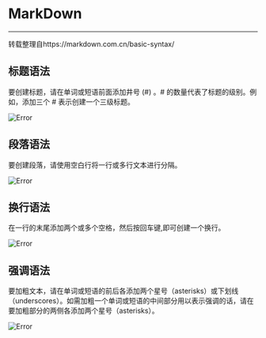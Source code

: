 # MarkDown  

---

转载整理自https://markdown.com.cn/basic-syntax/
## 标题语法  
要创建标题，请在单词或短语前面添加井号 (#) 。# 的数量代表了标题的级别。例如，添加三个 # 表示创建一个三级标题。  

![Error](http://m.qpic.cn/psc?/V51lhW9d4PA0CG0LznEN0Kc5h611DBx1/ruAMsa53pVQWN7FLK88i5tnthLVOm.o4hOR1dMNYK209ziGgrXT4*M4CwQDx2QuT21QR8AcuRobLAcxmNnN8X9xIrAvT0Cm9gUfGoixTTxc!/b&bo=WAPmAgAAAAADB50!&rf=viewer_4&t=5 "Title")

## 段落语法  
要创建段落，请使用空白行将一行或多行文本进行分隔。  

![Error](http://m.qpic.cn/psc?/V51lhW9d4PA0CG0LznEN0Kc5h611DBx1/ruAMsa53pVQWN7FLK88i5ugZ0cPQJKQ3Cd8g1UpvTLaWWOXdhlNQHhlSWoJoOQIvu61oAh1V1lnGETPhZSLlaixHCS0Uxr3T9pF*tpIxeHc!/b&bo=pAM3AQAAAAADB7M!&rf=viewer_4&t=5 "paragraph")

## 换行语法  
在一行的末尾添加两个或多个空格，然后按回车键,即可创建一个换行。  

![Error](http://m.qpic.cn/psc?/V51lhW9d4PA0CG0LznEN0Kc5h611DBx1/ruAMsa53pVQWN7FLK88i5ugZ0cPQJKQ3Cd8g1UpvTLYSJo1EBJ6UpuHAo.fMVZ50qK2l0AgfY.*RlLrDjzGMwL3XsqBlAEFFJkrdUcY2Vxo!/b&bo=oQPEAAAAAAADB0Q!&rf=viewer_4&t=5 "Line break")

## 强调语法  
要加粗文本，请在单词或短语的前后各添加两个星号（asterisks）或下划线（underscores）。如需加粗一个单词或短语的中间部分用以表示强调的话，请在要加粗部分的两侧各添加两个星号（asterisks）。  

![Error](http://m.qpic.cn/psc?/V51lhW9d4PA0CG0LznEN0Kc5h611DBx1/ruAMsa53pVQWN7FLK88i5ugZ0cPQJKQ3Cd8g1UpvTLazv1uZshnJAaslhl0RsUm2RgzR2y8ezhFP222EtOZ8t3L7sfukUHWLsksXv9Feoh4!/b&bo=mwP7AAAAAAADB0E!&rf=viewer_4&t=5 "Bold")




